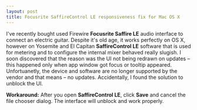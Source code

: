 ```yaml
---
layout: post
title: Focusrite SaffireControl LE responsiveness fix for Mac OS X
---
```


I've recently bought used Firewire **Focusrite Saffire LE** audio interface to connect an electric guitar. Despite it's old age, it works perfectly on OS X, however on Yosemite and El Capitan **SaffireControl LE** software that is used for metering and to configure the internal mixer behaved really slugish. I soon discovered that the reason was the UI not being redrawn on updates – this happened only when app window got focus or tooltip appeared. Unfortuanetly, the device and software are no longer supported by the vendor and that means – no updates. Accidentally, I found the solution to unblock the UI.

**Workaround:** After you open **SaffireControl LE**, click **Save** and cancel the file chooser dialog. The interface will unblock and work properly.
